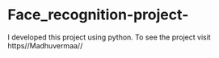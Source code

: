 # Face_recognition-project-
I developed this project using python. To see the project visit https//Madhuvermaa//

